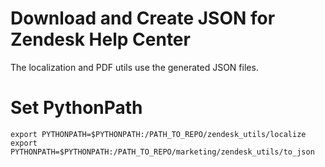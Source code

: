 # Download and Create JSON for Zendesk Help Center

The localization and PDF utils use the generated JSON files.

# Set PythonPath

    export PYTHONPATH=$PYTHONPATH:/PATH_TO_REPO/zendesk_utils/localize 
    export PYTHONPATH=$PYTHONPATH:/PATH_TO_REPO/marketing/zendesk_utils/to_json 
